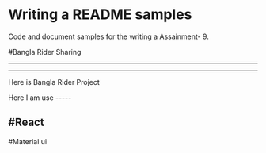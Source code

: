 # Writing a README samples

Code and document samples for the writing a Assainment- 9.

#Bangla Rider Sharing

-------------------------------------
_____________________
Here is Bangla Rider Project

Here I am use -----

#React
---------------
#Material ui
#